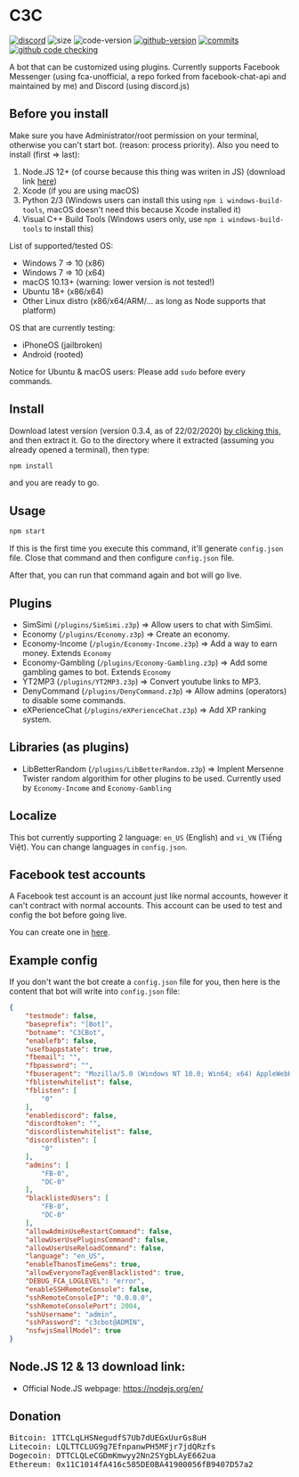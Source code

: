 # C3C
<a href="https://discord.gg/2A4bYJu"><img alt="discord" src="https://img.shields.io/discord/591223706643070976.svg?style=flat-square&label=discord"></a> <img alt="size" src="https://img.shields.io/github/repo-size/lequanglam/c3c.svg?style=flat-square&label=size"> <img alt="code-version" src="https://img.shields.io/badge/dynamic/json?color=red&label=code%20version&prefix=v&query=%24.version&url=https%3A%2F%2Fraw.githubusercontent.com%2Flequanglam%2Fc3c%2Fmaster%2Fpackage.json&style=flat-square"> <a href="https://github.com/lequanglam/c3c/releases"> <img alt="github-version" src="https://img.shields.io/github/v/release/lequanglam/c3c?include_prereleases&label=github%20version&style=flat-square"></a> <a href="https://github.com/lequanglam/c3c/commits"> <img alt="commits" src="https://img.shields.io/github/commit-activity/m/lequanglam/c3c.svg?label=commit&style=flat-square"></a> 
<a href="https://github.com/lequanglam/c3c/actions"><img alt="github code checking" src="https://github.com/lequanglam/c3c/workflows/Node.js%20CI/badge.svg?event=push&label=github%20code%20check&style=flat-square"></a>

A bot that can be customized using plugins. Currently supports Facebook Messenger (using fca-unofficial, a repo forked from facebook-chat-api and maintained by me) and Discord (using discord.js)

## Before you install
Make sure you have Administrator/root permission on your terminal, otherwise you can't start bot. (reason: process priority).
Also you need to install (first => last):
1. Node.JS 12+ (of course because this thing was writen in JS) (download link <a href="#Download">here</a>)
2. Xcode (if you are using macOS)
3. Python 2/3 (Windows users can install this using `npm i windows-build-tools`, macOS doesn't need this because Xcode installed it)
4. Visual C++ Build Tools (Windows users only, use `npm i windows-build-tools` to install this)


List of supported/tested OS:
- Windows 7 => 10 (x86)
- Windows 7 => 10 (x64)
- macOS 10.13+ (warning: lower version is not tested!)
- Ubuntu 18+ (x86/x64)
- Other Linux distro (x86/x64/ARM/... as long as Node supports that platform)

OS that are currently testing:
- iPhoneOS (jailbroken)
- Android (rooted)

Notice for Ubuntu & macOS users: Please add `sudo` before every commands.

## Install
Download latest version (version 0.3.4, as of 22/02/2020) <a href="https://github.com/lequanglam/c3c/archive/0.3.4.zip">by clicking this</a>, and then extract it. Go to the directory where it extracted (assuming you already opened a terminal), then type: 
```bash
npm install
``` 
and you are ready to go.

## Usage
```bash
npm start
```

If this is the first time you execute this command, it'll generate `config.json` file. Close that command and then configure `config.json` file.

After that, you can run that command again and bot will go live.

## Plugins
- SimSimi (`/plugins/SimSimi.z3p`) => Allow users to chat with SimSimi.
- Economy (`/plugins/Economy.z3p`) => Create an economy.
- Economy-Income (`/plugin/Economy-Income.z3p`) => Add a way to earn money. Extends `Economy`
- Economy-Gambling (`/plugins/Economy-Gambling.z3p`) => Add some gambling games to bot. Extends `Economy`
- YT2MP3 (`/plugins/YT2MP3.z3p`) => Convert youtube links to MP3.
- DenyCommand (`/plugins/DenyCommand.z3p`) => Allow admins (operators) to disable some commands.
- eXPerienceChat (`/plugins/eXPerienceChat.z3p`) => Add XP ranking system.

## Libraries (as plugins)
- LibBetterRandom (`/plugins/LibBetterRandom.z3p`) => Implent Mersenne Twister random algorithim for other plugins to be used. Currently used by `Economy-Income` and `Economy-Gambling`

## Localize
This bot currently supporting 2 language: `en_US` (English) and `vi_VN` (Tiếng Việt). You can change languages in `config.json`.

## Facebook test accounts
A Facebook test account is an account just like normal accounts, however it can't contract with normal accounts. This account can be used to test and config the bot before going live.

You can create one in [here](https://www.facebook.com/whitehat/accounts/).

## Example config
If you don't want the bot create a `config.json` file for you, then here is the content that bot will write into `config.json` file:
```json
{
    "testmode": false,
    "baseprefix": "[Bot]",
    "botname": "C3CBot",
    "enablefb": false,
    "usefbappstate": true,
    "fbemail": "",
    "fbpassword": "",
    "fbuseragent": "Mozilla/5.0 (Windows NT 10.0; Win64; x64) AppleWebKit/537.36 (KHTML, like Gecko) Chrome/78.0.3904.97 Safari/537.36",
    "fblistenwhitelist": false,
    "fblisten": [
        "0"
    ],
    "enablediscord": false,
    "discordtoken": "",
    "discordlistenwhitelist": false,
    "discordlisten": [
        "0"
    ],
    "admins": [
        "FB-0",
        "DC-0"
    ],
    "blacklistedUsers": [
        "FB-0",
        "DC-0"
    ],
    "allowAdminUseRestartCommand": false,
    "allowUserUsePluginsCommand": false,
    "allowUserUseReloadCommand": false,
    "language": "en_US",
    "enableThanosTimeGems": true,
    "allowEveryoneTagEvenBlacklisted": true,
    "DEBUG_FCA_LOGLEVEL": "error",
    "enableSSHRemoteConsole": false,
    "sshRemoteConsoleIP": "0.0.0.0",
    "sshRemoteConsolePort": 2004,
    "sshUsername": "admin",
    "sshPassword": "c3cbot@ADMIN",
    "nsfwjsSmallModel": true
}
```

<span name="Download"></span>
## Node.JS 12 & 13 download link:
- Official Node.JS webpage: https://nodejs.org/en/

## Donation
<tt>Bitcoin:  1TTCLqLHSNegudfS7Ub7dUEGxUurGs8uH</tt><br>
<tt>Litecoin: LQLTTCLUG9g7EfnpanwPH5MFjr7jdQRzfs</tt><br>
<tt>Dogecoin: DTTCLQLeCGDmKmwyy2Nn2SYgbLAyE662ua</tt><br>
<tt>Ethereum: 0x11C1014fA416c585DE0BA41900056fB9407D57a2</tt><br>
